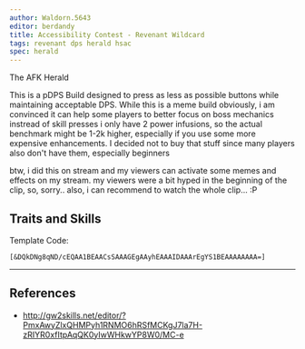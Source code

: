 ```yaml
---
author: Waldorn.5643
editor: berdandy
title: Accessibility Contest - Revenant Wildcard
tags: revenant dps herald hsac
spec: herald
---
```


The AFK Herald

This is a pDPS Build designed to press as less as possible buttons while maintaining acceptable DPS. While this is a meme build obviously, i am convinced it can help some players to better focus on boss mechanics instread of skill presses
i only have 2 power infusions, so the actual benchmark might be 1-2k higher, especially if you use some more expensive enhancements. I decided not to buy that stuff since many players also don't have them, especially beginners

btw, i did this on stream and my viewers can activate some memes and effects on my stream. my viewers were a bit hyped in the beginning of the clip, so, sorry..
also, i can recommend to watch the whole clip... :P

## Traits and Skills

Template Code:

`[&DQkDNg8qND/cEQAA1BEAACsSAAAGEgAAyhEAAAIDAAArEgYS1BEAAAAAAAA=]`

---

<div
  data-armory-embed='skills'
  data-armory-ids='62719,62878,62962,62832,62942'
>
</div>
<div
  data-armory-embed='specializations'
  data-armory-ids='3,15,52'
  data-armory-3-traits='1761,1774,1719'
  data-armory-15-traits='1767,1765,1800'
  data-armory-52-traits='1716,1730,1803'
>
</div>
<script async src='https://unpkg.com/armory-embeds@^0.x.x/armory-embeds.js'></script>



## References

- http://gw2skills.net/editor/?PmxAwyZlxQHMPyh1RNMO6hRSfMCKgJ7la7H-zRIYR0xfItpAqQK0yIwWHkwYP8W0/MC-e
